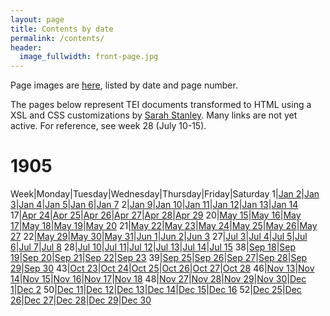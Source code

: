```yaml
---
layout: page
title: Contents by date
permalink: /contents/
header:
  image_fullwidth: front-page.jpg
---
```

Page images are [here](https://github.com/dig-eg-gaz/page-images), listed by date and page number.

The pages below represent TEI documents transformed to HTML using a XSL and CSS customizations by [Sarah Stanley](https://github.com/scstanley7). Many links are not yet active. For reference, see week 28 (July 10-15).

# 1905

Week|Monday|Tuesday|Wednesday|Thursday|Friday|Saturday
1|[Jan 2](https://cdn.rawgit.com/dig-eg-gaz/content/master/1905-01-02.xml)|[Jan 3](https://cdn.rawgit.com/dig-eg-gaz/content/master/1905-01-03.xml)|[Jan 4](https://cdn.rawgit.com/dig-eg-gaz/content/master/1905-01-04.xml)|[Jan 5](https://cdn.rawgit.com/dig-eg-gaz/content/master/1905-01-05.xml)|[Jan 6](https://cdn.rawgit.com/dig-eg-gaz/content/master/1905-01-06.xml)|[Jan 7](https://cdn.rawgit.com/dig-eg-gaz/content/master/1905-01-07.xml)
2|[Jan 9](https://cdn.rawgit.com/dig-eg-gaz/content/master/1905-01-09.xml)|[Jan 10](https://cdn.rawgit.com/dig-eg-gaz/content/master/1905-01-10.xml)|[Jan 11](https://cdn.rawgit.com/dig-eg-gaz/content/master/1905-01-11.xml)|[Jan 12](https://cdn.rawgit.com/dig-eg-gaz/content/master/1905-01-12.xml)|[Jan 13](https://cdn.rawgit.com/dig-eg-gaz/content/master/1905-01-13.xml)|[Jan 14](https://cdn.rawgit.com/dig-eg-gaz/content/master/1905-01-14.xml)
17|[Apr 24]()|[Apr 25]()|[Apr 26]()|[Apr 27]()|[Apr 28]()|[Apr 29]()
20|[May 15]()|[May 16]()|[May 17]()|[May 18]()|[May 19]()|[May 20]()
21|[May 22]()|[May 23]()|[May 24]()|[May 25]()|[May 26]()|[May 27]()
22|[May 29]()|[May 30]()|[May 31]()|[Jun 1]()|[Jun 2]()|[Jun 3]()
27|[Jul 3]()|[Jul 4]()|[Jul 5]()|[Jul 6]()|[Jul 7]()|[Jul 8]()
28|[Jul 10](https://cdn.rawgit.com/dig-eg-gaz/content/master/1905-07-10.xml)|[Jul 11](https://cdn.rawgit.com/dig-eg-gaz/content/master/1905-07-11.xml)|[Jul 12](https://cdn.rawgit.com/dig-eg-gaz/content/master/1905-07-12.xml)|[Jul 13](https://cdn.rawgit.com/dig-eg-gaz/content/master/1905-07-13.xml)|[Jul 14](https://cdn.rawgit.com/dig-eg-gaz/content/master/1905-07-14.xml)|[Jul 15](https://cdn.rawgit.com/dig-eg-gaz/content/master/1905-07-15.xml)
38|[Sep 18]()|[Sep 19]()|[Sep 20]()|[Sep 21]()|[Sep 22]()|[Sep 23]()
39|[Sep 25]()|[Sep 26]()|[Sep 27]()|[Sep 28]()|[Sep 29]()|[Sep 30]()
43|[Oct 23]()|[Oct 24]()|[Oct 25]()|[Oct 26]()|[Oct 27]()|[Oct 28]()
46|[Nov 13]()|[Nov 14]()|[Nov 15]()|[Nov 16]()|[Nov 17]()|[Nov 18]()
48|[Nov 27]()|[Nov 28]()|[Nov 29]()|[Nov 30]()|[Dec 1]()|[Dec 2]()
50|[Dec 11]()|[Dec 12]()|[Dec 13]()|[Dec 14]()|[Dec 15]()|[Dec 16]()
52|[Dec 25]()|[Dec 26]()|[Dec 27]()|[Dec 28]()|[Dec 29]()|[Dec 30]()
